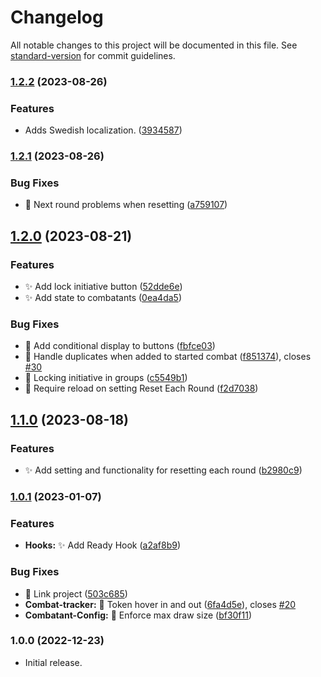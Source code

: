 # Changelog

All notable changes to this project will be documented in this file. See [standard-version](https://github.com/conventional-changelog/standard-version) for commit guidelines.

### [1.2.2](https://github.com/fvtt-fria-ligan/yearzero-combat-fvtt/compare/1.2.1...1.2.2) (2023-08-26)


### Features

* Adds Swedish localization. ([3934587](https://github.com/fvtt-fria-ligan/yearzero-combat-fvtt/commit/3934587347366e051e624f8ab4ec1534491af312))

### [1.2.1](https://github.com/fvtt-fria-ligan/yearzero-combat-fvtt/compare/1.2.0...1.2.1) (2023-08-26)


### Bug Fixes

* 🐛 Next round problems when resetting ([a759107](https://github.com/fvtt-fria-ligan/yearzero-combat-fvtt/commit/a7591073f0212affa093df04fe73ddd0e5554bed))

## [1.2.0](https://github.com/fvtt-fria-ligan/yearzero-combat-fvtt/compare/1.1.0...1.2.0) (2023-08-21)


### Features

* ✨ Add lock initiative button ([52dde6e](https://github.com/fvtt-fria-ligan/yearzero-combat-fvtt/commit/52dde6eb8c4eae851e00d92c4e2bb73ba71b7b61))
* ✨ Add state to combatants ([0ea4da5](https://github.com/fvtt-fria-ligan/yearzero-combat-fvtt/commit/0ea4da5672811cd080c411cf50adc64488a2e454))


### Bug Fixes

* 🐛 Add conditional display to buttons ([fbfce03](https://github.com/fvtt-fria-ligan/yearzero-combat-fvtt/commit/fbfce0310f9f2b11ecd78c4be320ce516df9e9d7))
* 🐛 Handle duplicates when added to started combat ([f851374](https://github.com/fvtt-fria-ligan/yearzero-combat-fvtt/commit/f85137419e4bb8bc76b5e1219123569bd0b4bf71)), closes [#30](https://github.com/fvtt-fria-ligan/yearzero-combat-fvtt/issues/30)
* 🐛 Locking initiative in groups ([c5549b1](https://github.com/fvtt-fria-ligan/yearzero-combat-fvtt/commit/c5549b182db8eefab543379e0b785efa1dfb2977))
* 🐛 Require reload on setting Reset Each Round ([f2d7038](https://github.com/fvtt-fria-ligan/yearzero-combat-fvtt/commit/f2d7038bb0f3e4930e3b03239e14211a397a9f03))

## [1.1.0](https://github.com/fvtt-fria-ligan/yearzero-combat-fvtt/compare/1.0.1...1.1.0) (2023-08-18)


### Features

* ✨ Add setting and functionality for resetting each round ([b2980c9](https://github.com/fvtt-fria-ligan/yearzero-combat-fvtt/commit/b2980c961977231d0af76cac2daabc076ecb669b))

### [1.0.1](https://github.com/fvtt-fria-ligan/yearzero-combat-fvtt/compare/1.0.0...1.0.1) (2023-01-07)


### Features

* **Hooks:** ✨ Add Ready Hook ([a2af8b9](https://github.com/fvtt-fria-ligan/yearzero-combat-fvtt/commit/a2af8b9dd156cded2b7c58e969a947e86017bd9a))


### Bug Fixes

* 🐛 Link project ([503c685](https://github.com/fvtt-fria-ligan/yearzero-combat-fvtt/commit/503c68596bba9d765a66273ba013d1f3c57ce9fc))
* **Combat-tracker:** 🐛 Token hover in and out ([6fa4d5e](https://github.com/fvtt-fria-ligan/yearzero-combat-fvtt/commit/6fa4d5e83f39166819240d829a4196dc497801ec)), closes [#20](https://github.com/fvtt-fria-ligan/yearzero-combat-fvtt/issues/20)
* **Combatant-Config:** 🐛 Enforce max draw size ([bf30f11](https://github.com/fvtt-fria-ligan/yearzero-combat-fvtt/commit/bf30f11353acd046de75c73157a99ea9fb491451))

### 1.0.0 (2022-12-23)

* Initial release.
